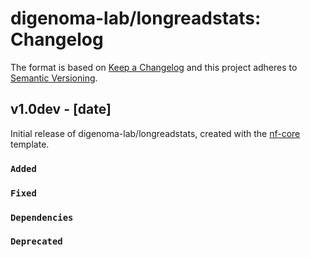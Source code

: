 # digenoma-lab/longreadstats: Changelog

The format is based on [Keep a Changelog](https://keepachangelog.com/en/1.0.0/)
and this project adheres to [Semantic Versioning](https://semver.org/spec/v2.0.0.html).

## v1.0dev - [date]

Initial release of digenoma-lab/longreadstats, created with the [nf-core](https://nf-co.re/) template.

### `Added`

### `Fixed`

### `Dependencies`

### `Deprecated`
